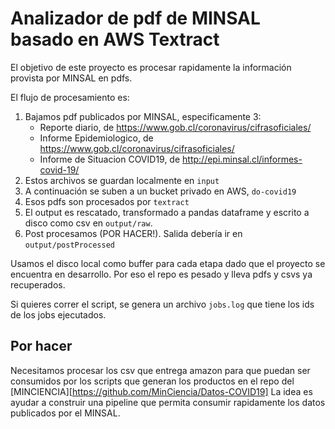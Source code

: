 # Analizador de pdf de MINSAL basado en AWS Textract

El objetivo de este proyecto es procesar rapidamente la información provista por MINSAL en pdfs.

El flujo de procesamiento es:

 1. Bajamos pdf publicados por MINSAL, especificamente 3:
    * Reporte diario, de https://www.gob.cl/coronavirus/cifrasoficiales/
    * Informe Epidemiologico, de https://www.gob.cl/coronavirus/cifrasoficiales/
    * Informe de Situacion COVID19, de http://epi.minsal.cl/informes-covid-19/
 2. Estos archivos se guardan localmente en `input`
 3. A continuación se suben a un bucket privado en AWS, `do-covid19`
 4. Esos pdfs son procesados por `textract`
 5. El output es rescatado, transformado a pandas dataframe y escrito a disco como csv en `output/raw`.
 6. Post procesamos (POR HACER!). Salida debería ir en `output/postProcessed`
 
 Usamos el disco local como buffer para cada etapa dado que el proyecto se encuentra en desarrollo.
 Por eso el repo es pesado y lleva pdfs y csvs ya recuperados.
 
 Si quieres correr el script, se genera un archivo `jobs.log` que tiene los ids de los jobs ejecutados.
 
 ## Por hacer
 
 Necesitamos procesar los csv que entrega amazon para que puedan ser consumidos por los scripts que generan los
 productos en el repo del [MINCIENCIA][https://github.com/MinCiencia/Datos-COVID19]
 La idea es ayudar a construir una pipeline que permita consumir rapidamente los datos publicados por el MINSAL.
